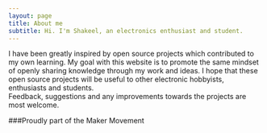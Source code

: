 ```yaml
---
layout: page
title: About me
subtitle: Hi. I'm Shakeel, an electronics enthusiast and student.
---
```


I have been greatly inspired by open source projects which contributed to my own learning. My goal with this website is to promote the same mindset of openly sharing knowledge through my work and ideas. I hope that these open source projects will be useful to other electronic hobbyists, enthusiasts and students.  
Feedback, suggestions and any improvements towards the projects are most welcome.

###Proudly part of the Maker Movement

